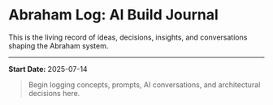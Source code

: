# Abraham Log: AI Build Journal

This is the living record of ideas, decisions, insights, and conversations shaping the Abraham system.

---

**Start Date:** 2025-07-14

> Begin logging concepts, prompts, AI conversations, and architectural decisions here.
